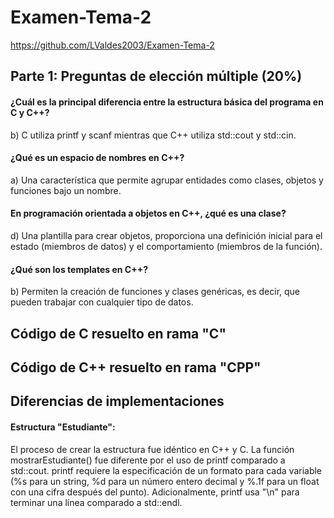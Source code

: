 # Examen-Tema-2
https://github.com/LValdes2003/Examen-Tema-2

## Parte 1: Preguntas de elección múltiple (20%)

#### ¿Cuál es la principal diferencia entre la estructura básica del programa en C y C++?
b) C utiliza printf y scanf mientras que C++ utiliza std::cout y std::cin.

#### ¿Qué es un espacio de nombres en C++?
a) Una característica que permite agrupar entidades como clases, objetos y funciones bajo un nombre.

#### En programación orientada a objetos en C++, ¿qué es una clase?
d) Una plantilla para crear objetos, proporciona una definición inicial para el estado (miembros de datos) y el comportamiento (miembros de la función).

#### ¿Qué son los templates en C++?
b) Permiten la creación de funciones y clases genéricas, es decir, que pueden trabajar con cualquier tipo de datos.

## Código de C resuelto en rama "C"
## Código de C++ resuelto en rama "CPP"

## Diferencias de implementaciones
#### Estructura "Estudiante":
El proceso de crear la estructura fue idéntico en C++ y C. La función mostrarEstudiante() fue diferente por el uso de printf comparado a std::cout. printf requiere la especificación de un formato para cada variable (%s para un string, %d para un número entero decimal y %.1f para un float con una cifra después del punto). Adicionalmente, printf usa "\n" para terminar una línea comparado a std::endl.

